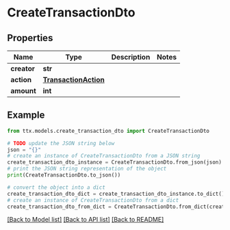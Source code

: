 # CreateTransactionDto


## Properties

Name | Type | Description | Notes
------------ | ------------- | ------------- | -------------
**creator** | **str** |  | 
**action** | [**TransactionAction**](TransactionAction.md) |  | 
**amount** | **int** |  | 

## Example

```python
from ttx.models.create_transaction_dto import CreateTransactionDto

# TODO update the JSON string below
json = "{}"
# create an instance of CreateTransactionDto from a JSON string
create_transaction_dto_instance = CreateTransactionDto.from_json(json)
# print the JSON string representation of the object
print(CreateTransactionDto.to_json())

# convert the object into a dict
create_transaction_dto_dict = create_transaction_dto_instance.to_dict()
# create an instance of CreateTransactionDto from a dict
create_transaction_dto_from_dict = CreateTransactionDto.from_dict(create_transaction_dto_dict)
```
[[Back to Model list]](../README.md#documentation-for-models) [[Back to API list]](../README.md#documentation-for-api-endpoints) [[Back to README]](../README.md)


